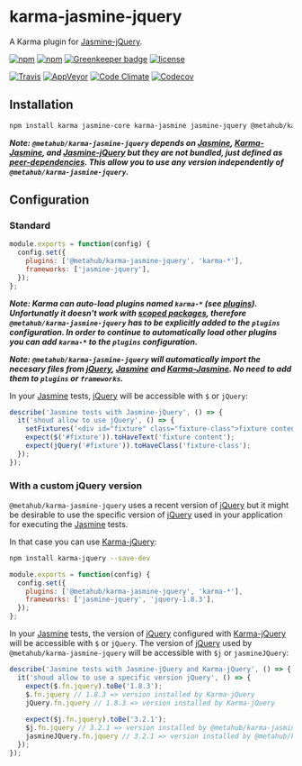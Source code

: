 # **karma-jasmine-jquery**

A Karma plugin for [Jasmine-jQuery](https://github.com/velesin/jasmine-jquery).

[![npm](https://img.shields.io/npm/v/@metahub/karma-jasmine-jquery.svg)](https://www.npmjs.com/package/@metahub/karma-jasmine-jquery)
[![npm](https://img.shields.io/npm/dt/@metahub/karma-jasmine-jquery.svg)](https://www.npmjs.com/package/@metahub/karma-jasmine-jquery)
[![Greenkeeper badge](https://badges.greenkeeper.io/vanduynslagerp/karma-jasmine-jquery.svg)](https://greenkeeper.io/)
[![license](https://img.shields.io/github/license/vanduynslagerp/karma-jasmine-jquery.svg)](https://github.com/vanduynslagerp/karma-jasmine-jquery/blob/master/LICENSE)

[![Travis](https://img.shields.io/travis/vanduynslagerp/karma-jasmine-jquery.svg)](https://travis-ci.org/vanduynslagerp/karma-jasmine-jquery)
[![AppVeyor](https://img.shields.io/appveyor/ci/vanduynslagerp/karma-jasmine-jquery.svg)](https://ci.appveyor.com/project/vanduynslagerp/karma-jasmine-jquery)
[![Code Climate](https://img.shields.io/codeclimate/github/vanduynslagerp/karma-jasmine-jquery.svg)](https://codeclimate.com/github/vanduynslagerp/karma-jasmine-jquery)
[![Codecov](https://img.shields.io/codecov/c/github/vanduynslagerp/karma-jasmine-jquery.svg)](https://codecov.io/gh/vanduynslagerp/karma-jasmine-jquery)

## Installation

```bash
npm install karma jasmine-core karma-jasmine jasmine-jquery @metahub/karma-jasmine-jquery --save-dev
```
**_Note: `@metahub/karma-jasmine-jquery` depends on [Jasmine](https://github.com/jasmine/jasmine), [Karma-Jasmine](https://github.com/karma-runner/karma-jasmine), and [Jasmine-jQuery](https://github.com/velesin/jasmine-jquery) but they are not bundled, just defined as [peer-dependencies](https://nodejs.org/en/blog/npm/peer-dependencies). This allow you to use any version independently of `@metahub/karma-jasmine-jquery`._**

## Configuration

### Standard

```js
module.exports = function(config) {
  config.set({
    plugins: ['@metahub/karma-jasmine-jquery', 'karma-*'],
    frameworks: ['jasmine-jquery'],
  });
};
```
**_Note: Karma can auto-load plugins named `karma-*` (see [plugins](http://karma-runner.github.io/1.0/config/plugins.html)). Unfortunatly it doesn't work with [scoped packages](https://docs.npmjs.com/misc/scope), therefore `@metahub/karma-jasmine-jquery` has to be explicitly added to the `plugins` configuration. In order to continue to automatically load other plugins you can add `karma-*` to the `plugins` configuration._**

**_Note: `@metahub/karma-jasmine-jquery` will automatically import the necesary files from [jQuery](https://github.com/jquery/jquery), [Jasmine](https://github.com/jasmine/jasmine) and [Karma-Jasmine](https://github.com/karma-runner/karma-jasmine). No need to add them to `plugins` or `frameworks`._**

In your [Jasmine](https://github.com/jasmine/jasmine) tests, [jQuery](https://github.com/jquery/jquery) will be accessible with `$` or `jQuery`:
```js
describe('Jasmine tests with Jasmine-jQuery', () => {
  it('shoud allow to use jQuery', () => {
    setFixtures('<div id="fixture" class="fixture-class">fixture content</div>');
    expect($('#fixture')).toHaveText('fixture content');
    expect(jQuery('#fixture')).toHaveClass('fixture-class');
  });
});
```

### With a custom jQuery version
`@metahub/karma-jasmine-jquery` uses a recent version of [jQuery](https://github.com/jquery/jquery) but it might be desirable to use the specific version of [jQuery](https://github.com/jquery/jquery) used in your application for executing the [Jasmine](https://github.com/jasmine/jasmine) tests.

In that case you can use [Karma-jQuery](https://github.com/scf2k/karma-jquery):
```bash
npm install karma-jquery --save-dev
```

```js
module.exports = function(config) {
  config.set({
    plugins: ['@metahub/karma-jasmine-jquery', 'karma-*'],
    frameworks: ['jasmine-jquery', 'jquery-1.8.3'],
  });
};
```

In your [Jasmine](https://github.com/jasmine/jasmine) tests, the version of [jQuery](https://github.com/jquery/jquery) configured with [Karma-jQuery](https://github.com/scf2k/karma-jquery) will be accessible with `$` or `jQuery`. The version of [jQuery](https://github.com/jquery/jquery) used by `@metahub/karma-jasmine-jquery` will be accessible with `$j` or `jasmineJQuery`:
```js
describe('Jasmine tests with Jasmine-jQuery and Karma-jQuery', () => {
  it('shoud allow to use a specific version jQuery', () => {
    expect($.fn.jquery).toBe('1.8.3');
    $.fn.jquery // 1.8.3 => version installed by Karma-jQuery
    jQuery.fn.jquery // 1.8.3 => version installed by Karma-jQuery
    
    expect($j.fn.jquery).toBe('3.2.1');
    $j.fn.jquery // 3.2.1 => version installed by @metahub/karma-jasmine-jquery
    jasmineJQuery.fn.jquery // 3.2.1 => version installed by @metahub/karma-jasmine-jquery
  });
});
```
